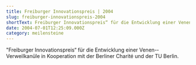 ```yaml
---
title: Freiburger Innovationspreis | 2004
slug: freiburger-innovationspreis-2004
shortText: Freiburger Innovationspreis“ für die Entwicklung einer Venen-­Verweilkanüle in Kooperation mit der Berliner Charité und der TU Berlin.
date: 2004-07-01T12:25:09.000Z
category: meilensteine
---
```


"Freiburger Innovationspreis“ für die Entwicklung einer Venen-­Verweilkanüle in Kooperation mit der Berliner Charité und der TU Berlin.
